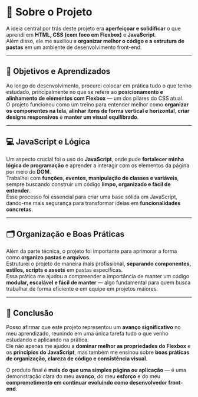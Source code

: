 # 🧠 Sobre o Projeto

A ideia central por trás deste projeto era **aperfeiçoar e solidificar** o que aprendi em **HTML, CSS (com foco em Flexbox)** e **JavaScript**.  
Além disso, ele me auxiliou a **organizar melhor o código e a estrutura de pastas** em um ambiente de desenvolvimento front-end.

---

## 🎯 Objetivos e Aprendizados

Ao longo do desenvolvimento, procurei colocar em prática tudo o que tenho estudado, principalmente no que se refere ao **posicionamento e alinhamento de elementos com Flexbox** — um dos pilares do CSS atual.  
O projeto funcionou como um treino para entender melhor como **organizar os componentes na tela**, **alinhar itens de forma vertical e horizontal**, **criar designs responsivos** e **manter um visual equilibrado**.

---

## 💻 JavaScript e Lógica

Um aspecto crucial foi o uso do **JavaScript**, onde pude **fortalecer minha lógica de programação** e aprender a interagir com os elementos da página por meio do **DOM**.  
Trabalhei com **funções, eventos, manipulação de classes e variáveis**, sempre buscando construir um código **limpo, organizado e fácil de entender**.  
Esse processo foi essencial para criar uma base sólida em JavaScript, dando-me mais segurança para transformar ideias em **funcionalidades concretas**.

---

## 🗂️ Organização e Boas Práticas

Além da parte técnica, o projeto foi importante para aprimorar a forma como **organizo pastas e arquivos**.  
Estruturei o projeto de maneira mais profissional, **separando componentes, estilos, scripts e assets** em pastas específicas.  
Essa prática me ajudou a compreender a importância de manter um código **modular, escalável e fácil de manter** — algo fundamental para quem busca trabalhar de forma eficiente e em equipe em projetos maiores.

---

## 🚀 Conclusão

Posso afirmar que este projeto representou um **avanço significativo** no meu aprendizado, reunindo em uma única tarefa tudo o que venho estudando e aplicando na prática.  
Ele não apenas me ajudou a **dominar melhor as propriedades do Flexbox** e os **princípios do JavaScript**, mas também me ensinou sobre **boas práticas de organização, clareza de código e consistência visual**.

O produto final é **mais do que uma simples página ou aplicação** — é uma demonstração clara do meu **avanço**, do meu **esforço** e do meu **comprometimento em continuar evoluindo como desenvolvedor front-end**.

